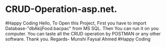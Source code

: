 # CRUD-Operation-asp.net.
#Happy Coding
Hello,
To Open this Project, First you have to import Database-"dbAkijFood.bacpac" from MS SQL. Then You can run it on you computer. You can taste all the CRUD operation by POSTMAN or any other software.
Thank you.
Regards-
Munshi Faysal Ahmed
#Happy Coding

